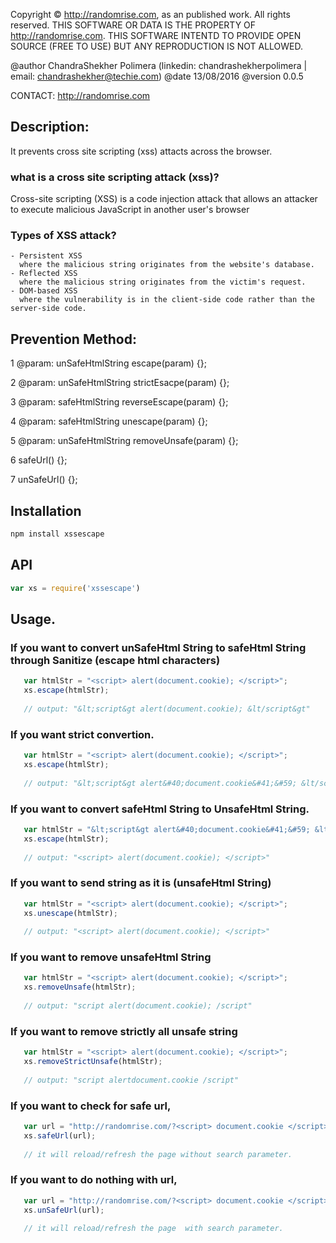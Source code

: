 Copyright © http://randomrise.com, as an published work.  All rights reserved.
THIS SOFTWARE OR DATA IS THE PROPERTY OF http://randomrise.com.
THIS SOFTWARE INTENTD TO PROVIDE OPEN SOURCE (FREE TO USE) BUT ANY REPRODUCTION IS NOT ALLOWED.

@author ChandraShekher Polimera (linkedin: chandrashekherpolimera | email: chandrashekher@techie.com)
@date 13/08/2016
@version 0.0.5

CONTACT: http://randomrise.com 
 
## Description: 
   It prevents cross site scripting (xss) attacts across the browser.
### what is a cross site scripting attack (xss)?
   Cross-site scripting (XSS) is a code injection attack that allows an attacker to execute malicious JavaScript in another user's browser

### Types of XSS attack?
    - Persistent XSS
      where the malicious string originates from the website's database.
    - Reflected XSS
      where the malicious string originates from the victim's request.
    - DOM-based XSS
      where the vulnerability is in the client-side code rather than the server-side code.


## Prevention Method:

1 @param: unSafeHtmlString
   escape(param) {};

2 @param: unSafeHtmlString
   strictEsacpe(param) {};

3 @param: safeHtmlString
   reverseEscape(param) {};

4 @param: safeHtmlString
   unescape(param) {};

5 @param: unSafeHtmlString
   removeUnsafe(param) {};

6 safeUrl() {};

7 unSafeUrl() {};


## Installation

```sh
npm install xssescape
```

## API

```js
var xs = require('xssescape')
```

## Usage.
### If you want to convert unSafeHtml String to safeHtml String through Sanitize (escape html characters)

```js
   var htmlStr = "<script> alert(document.cookie); </script>";
   xs.escape(htmlStr);
   
   // output: "&lt;script&gt alert(document.cookie); &lt/script&gt"
```

### If you want strict convertion.

```js
   var htmlStr = "<script> alert(document.cookie); </script>";
   xs.escape(htmlStr);
   
   // output: "&lt;script&gt alert&#40;document.cookie&#41;&#59; &lt/script&gt"
```

### If you want to convert safeHtml String to UnsafeHtml String.

```js
   var htmlStr = "&lt;script&gt alert&#40;document.cookie&#41;&#59; &lt/script&gt";
   xs.escape(htmlStr);
   
   // output: "<script> alert(document.cookie); </script>"
```

### If you want to send string as it is (unsafeHtml String)

```js
   var htmlStr = "<script> alert(document.cookie); </script>";
   xs.unescape(htmlStr);
   
   // output: "<script> alert(document.cookie); </script>"
```

### If you want to remove unsafeHtml String

```js
   var htmlStr = "<script> alert(document.cookie); </script>";
   xs.removeUnsafe(htmlStr);
   
   // output: "script alert(document.cookie); /script"
```

### If you want to remove strictly all unsafe string

```js
   var htmlStr = "<script> alert(document.cookie); </script>";
   xs.removeStrictUnsafe(htmlStr);
   
   // output: "script alertdocument.cookie /script"
```

### If you want to check for safe url,
 
```js
   var url = "http://randomrise.com/?<script> document.cookie </script>";
   xs.safeUrl(url);
   
   // it will reload/refresh the page without search parameter.
```

### If you want to do nothing with url,
 
```js
   var url = "http://randomrise.com/?<script> document.cookie </script>";
   xs.unSafeUrl(url);
   
   // it will reload/refresh the page  with search parameter.
```